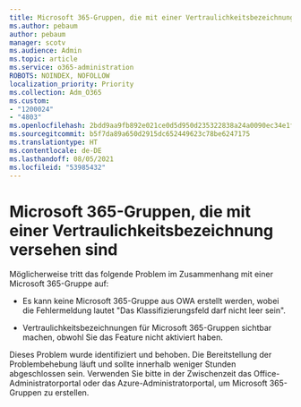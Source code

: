 ```yaml
---
title: Microsoft 365-Gruppen, die mit einer Vertraulichkeitsbezeichnung versehen sind
ms.author: pebaum
author: pebaum
manager: scotv
ms.audience: Admin
ms.topic: article
ms.service: o365-administration
ROBOTS: NOINDEX, NOFOLLOW
localization_priority: Priority
ms.collection: Adm_O365
ms.custom:
- "1200024"
- "4803"
ms.openlocfilehash: 2bdd9aa9fb892e021ce0d5d950d235322838a24a0090ec34e1fe040cb1473113
ms.sourcegitcommit: b5f7da89a650d2915dc652449623c78be6247175
ms.translationtype: HT
ms.contentlocale: de-DE
ms.lasthandoff: 08/05/2021
ms.locfileid: "53985432"
---
```

# <a name="microsoft-365-groups-showing-sensitivity-label"></a>Microsoft 365-Gruppen, die mit einer Vertraulichkeitsbezeichnung versehen sind

Möglicherweise tritt das folgende Problem im Zusammenhang mit einer Microsoft 365-Gruppe auf:

- Es kann keine Microsoft 365-Gruppe aus OWA erstellt werden, wobei die Fehlermeldung lautet "Das Klassifizierungsfeld darf nicht leer sein".

- Vertraulichkeitsbezeichnungen für Microsoft 365-Gruppen sichtbar machen, obwohl Sie das Feature nicht aktiviert haben.

Dieses Problem wurde identifiziert und behoben. Die Bereitstellung der Problembehebung läuft und sollte innerhalb weniger Stunden abgeschlossen sein. Verwenden Sie bitte in der Zwischenzeit das Office-Administratorportal oder das Azure-Administratorportal, um Microsoft 365-Gruppen zu erstellen.  
